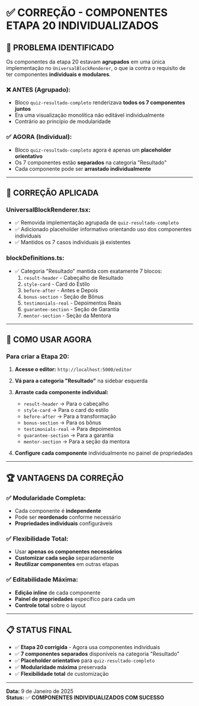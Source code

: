 # ✅ CORREÇÃO - COMPONENTES ETAPA 20 INDIVIDUALIZADOS

## 🎯 **PROBLEMA IDENTIFICADO**

Os componentes da etapa 20 estavam **agrupados** em uma única implementação no `UniversalBlockRenderer`, o que ia contra o requisito de ter componentes **individuais e modulares**.

### ❌ **ANTES (Agrupado):**
- Bloco `quiz-resultado-completo` renderizava **todos os 7 componentes juntos**
- Era uma visualização monolítica não editável individualmente
- Contrário ao princípio de modularidade

### ✅ **AGORA (Individual):**
- Bloco `quiz-resultado-completo` agora é apenas um **placeholder orientativo**
- Os 7 componentes estão **separados** na categoria "Resultado"
- Cada componente pode ser **arrastado individualmente**

---

## 🔧 **CORREÇÃO APLICADA**

### **UniversalBlockRenderer.tsx:**
- ✅ Removida implementação agrupada de `quiz-resultado-completo`
- ✅ Adicionado placeholder informativo orientando uso dos componentes individuais
- ✅ Mantidos os 7 casos individuais já existentes

### **blockDefinitions.ts:**
- ✅ Categoria "Resultado" mantida com exatamente 7 blocos:
  1. `result-header` - Cabeçalho de Resultado
  2. `style-card` - Card do Estilo
  3. `before-after` - Antes e Depois
  4. `bonus-section` - Seção de Bônus
  5. `testimonials-real` - Depoimentos Reais
  6. `guarantee-section` - Seção de Garantia
  7. `mentor-section` - Seção da Mentora

---

## 🎯 **COMO USAR AGORA**

### **Para criar a Etapa 20:**

1. **Acesse o editor:** `http://localhost:5000/editor`
2. **Vá para a categoria "Resultado"** na sidebar esquerda
3. **Arraste cada componente individual:**
   - `result-header` → Para o cabeçalho
   - `style-card` → Para o card do estilo
   - `before-after` → Para a transformação
   - `bonus-section` → Para os bônus
   - `testimonials-real` → Para depoimentos
   - `guarantee-section` → Para a garantia
   - `mentor-section` → Para a seção da mentora

4. **Configure cada componente** individualmente no painel de propriedades

---

## 🏆 **VANTAGENS DA CORREÇÃO**

### ✅ **Modularidade Completa:**
- Cada componente é **independente**
- Pode ser **reordenado** conforme necessário
- **Propriedades individuais** configuráveis

### ✅ **Flexibilidade Total:**
- Usar **apenas os componentes necessários**
- **Customizar cada seção** separadamente
- **Reutilizar componentes** em outras etapas

### ✅ **Editabilidade Máxima:**
- **Edição inline** de cada componente
- **Painel de propriedades** específico para cada um
- **Controle total** sobre o layout

---

## 📋 **STATUS FINAL**

- ✅ **Etapa 20 corrigida** - Agora usa componentes individuais
- ✅ **7 componentes separados** disponíveis na categoria "Resultado"
- ✅ **Placeholder orientativo** para `quiz-resultado-completo`
- ✅ **Modularidade máxima** preservada
- ✅ **Flexibilidade total** de customização

---

**Data:** 9 de Janeiro de 2025  
**Status:** ✅ **COMPONENTES INDIVIDUALIZADOS COM SUCESSO**
